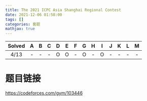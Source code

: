 ```yaml
---
title: The 2021 ICPC Asia Shanghai Regional Contest
date: 2021-12-06 01:58:00
tags: []
categories: 套题
mathjax: true
---
```


| Solved |   A   |   B   |   C   |   D   |   E   |   F   |   G   |   H   |   I   |   J   |   K   |   L   |   M   |
| :----: | :---: | :---: | :---: | :---: | :---: | :---: | :---: | :---: | :---: | :---: | :---: | :---: | :---: |
|  4/13  |   -   |   -   |   -   |   O   |   O   |   -   |   O   |   -   |   O   |   -   |   -   |   -   |   -   |

# 题目链接

<https://codeforces.com/gym/103446>

<!--more-->

